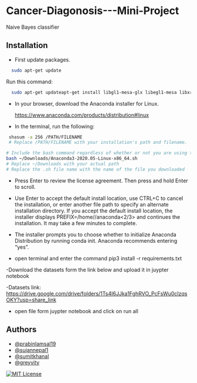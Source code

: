 
# Cancer-Diagonosis---Mini-Project 

Naive Bayes classifier


## Installation


- First update packages. 

```bash
  sudo apt-get update
```
Run this command: 


```bash
  sudo apt-get updateapt-get install libgl1-mesa-glx libegl1-mesa libxrandr2 libxrandr2 libxss1 libxcursor1 libxcomposite1 libasound2 libxi6 libxtst6
```

- In your browser, download the Anaconda installer for Linux.


    https://www.anaconda.com/products/distribution#linux


- In the terminal, run the following:

```bash
 shasum -a 256 /PATH/FILENAME
 # Replace /PATH/FILENAME with your installation's path and filename.

```
```bash
# Include the bash command regardless of whether or not you are using the Bash shell
bash ~/Downloads/Anaconda3-2020.05-Linux-x86_64.sh
# Replace ~/Downloads with your actual path
# Replace the .sh file name with the name of the file you downloaded

```
- Press Enter to review the license agreement. Then press and hold Enter to scroll.

- Use Enter to accept the default install location, use CTRL+C to cancel the installation, or enter another file path to specify an alternate installation directory. If you accept the default install location, the installer displays PREFIX=/home/<USER>/anaconda<2/3> and continues the installation. It may take a few minutes to complete.

- The installer prompts you to choose whether to initialize Anaconda Distribution by running conda init. Anaconda recommends entering “yes”.

- open terminal and enter the command
pip3 install -r requirements.txt 

-Download the datasets form the link below and upload it in juypter notebook

-Datasets link:
https://drive.google.com/drive/folders/1Ts4I6JJka1FghRVO_PcFsWu0cIzqsOKY?usp=share_link

- open file form juypter notebook and click on run all
## Authors

- [@prabinlamsal19](https://github.com/prabinlamsal19)
- [@sujannepal1](https://github.com/sujannepal1)
- [@sumitkhanal](https://github.com/sumitkhanal)
- [@greyvity](https://github.com/greyvity)


[![MIT License](https://img.shields.io/badge/License-MIT-green.svg)](https://choosealicense.com/licenses/mit/)



